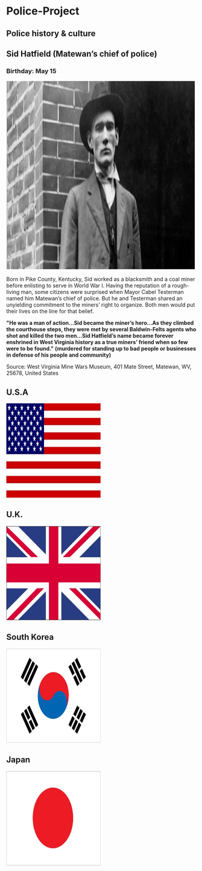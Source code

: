 # Police-Project
<h2>Police history & culture</h2>
<h2>Sid Hatfield (Matewan’s chief of police)</h2>
<h3>Birthday: May 15</h3>
<img src="asset/Sid-Hatfield.png" height=500 width=500>
<p>Born in Pike County, Kentucky, Sid worked as a blacksmith and a coal miner before enlisting to serve in World War I. Having the reputation of a rough-living man, some citizens were surprised when Mayor Cabel Testerman named him Matewan’s chief of police. But he and Testerman shared an unyielding commitment to the miners’ right to organize. Both men would put their lives on the line for that belief.</p>
<p><b>"He was a man of action...Sid became the miner’s hero...As they climbed the courthouse steps, they were met by several Baldwin-Felts agents who shot and killed the two men...Sid Hatfield’s name became forever enshrined in West Virginia history as a true miners’ friend when so few were to be found." (murdered for standing up to bad people or businesses in defense of his people and community)</b></p>
<p>Source: West Virginia Mine Wars Museum, 401 Mate Street, Matewan, WV, 25678, United States</p>
<h2>U.S.A</h2>
<img src="asset/US-flag.jpg" height=250 width=250>
<h2>U.K.</h2>
<img src="asset/UK-flag.jpg" height=250 width=250>
<h2>South Korea</h2>
<img src="asset/KS-flag.jpg" height=250 width=250>
<h2>Japan</h2>
<img src="asset/JPN-flag.jpg" height=250 width=250>
